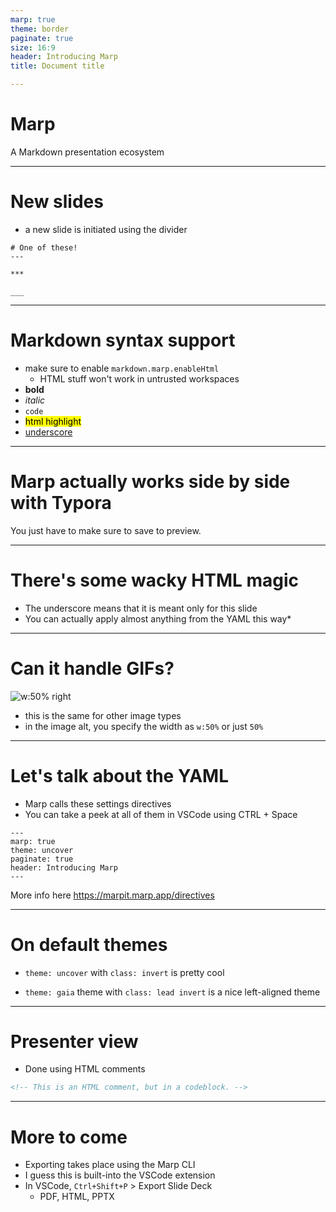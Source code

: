 ```yaml
---
marp: true
theme: border
paginate: true
size: 16:9
header: Introducing Marp
title: Document title

---
```

<!-- No page number and no header -->
<!-- _paginate: false -->
<!-- _header: "" -->

<style>
:root {
    font-family: Inter, Helvetica, Arial;
    font-size: 1.9em
}
</style>

# Marp

A Markdown presentation ecosystem


---

# New slides

- a new slide is initiated using the divider

```
# One of these!
---

***

___
```

---

# Markdown syntax support

- make sure to enable `markdown.marp.enableHtml`
  - HTML stuff won't work in untrusted workspaces
- **bold**
- *italic*
- `code`
- <mark>html highlight</mark>
- <u>underscore</u>

---

# Marp actually works side by side with Typora

You just have to make sure to save to preview.

---

<!-- _backgroundImage: "linear-gradient(to bottom right, black, grey)" -->

# There's some wacky HTML magic

- The underscore means that it is meant only for this slide
- You can actually apply almost anything from the YAML this way\*

<!-- _footer: "*Like a footnote" -->

---

# Can it handle GIFs?

![w:50% right](https://i.imgur.com/fkXSquX.gif)

- this is the same for other image types
- in the image alt, you specify the width as `w:50%` or just `50%`

---

# Let's talk about the YAML

- Marp calls these settings directives
- You can take a peek at all of them in VSCode using CTRL + Space

```
---
marp: true
theme: uncover
paginate: true
header: Introducing Marp
---
```

More info here https://marpit.marp.app/directives

---

# On default themes

- `theme: uncover` with `class: invert` is pretty cool

- `theme: gaia` theme with `class: lead invert` is a nice left-aligned theme

---
<!-- The presenter view you know from PowerPoint actually exists here as well. The HTML presentation actually contains an option to use the presenter view. -->
# Presenter view

- Done using HTML comments
```html
<!-- This is an HTML comment, but in a codeblock. -->
```
---

# More to come

- Exporting takes place using the Marp CLI
- I guess this is built-into the VSCode extension
- In VSCode, `Ctrl+Shift+P` > Export Slide Deck
  - PDF, HTML, PPTX